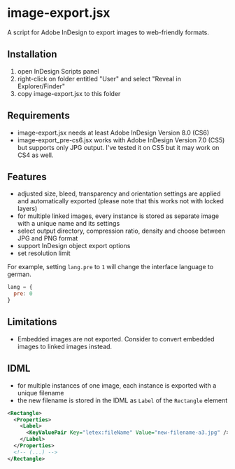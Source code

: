 # image-export.jsx

A script for Adobe InDesign to export images to web-friendly formats.

##  Installation

1. open InDesign Scripts panel
2. right-click on folder entitled "User" and select "Reveal in Explorer/Finder"
3. copy image-export.jsx to this folder

## Requirements

* image-export.jsx needs at least Adobe InDesign Version 8.0 (CS6)
* image-export_pre-cs6.jsx works with Adobe InDesign Version 7.0 (CS5) but supports only JPG output. I've tested it on CS5 but it may work on CS4 as well.

## Features

* adjusted size, bleed, transparency and orientation settings are applied and automatically exported (please note that this works not with locked layers)
* for multiple linked images, every instance is stored as separate image with a unique name and its settings
* select output directory, compression ratio, density and choose between JPG and PNG format
* support InDesign object export options
* set resolution limit

For example, setting `lang.pre` to `1` will change the interface language to german.

```javascript
lang = {
  pre: 0
}
```

## Limitations

* Embedded images are not exported. Consider to convert embedded images to linked images instead.

## IDML

* for multiple instances of one image, each instance is exported with a unique filename
* the new filename is stored in the IDML as ``Label`` of the ``Rectangle`` element

```xml
<Rectangle>
  <Properties>
    <Label>
      <KeyValuePair Key="letex:fileName" Value="new-filename-a3.jpg" />
    </Label>
  </Properties>
  <!-- (...) -->
</Rectangle>
```
